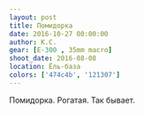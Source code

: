 ```yaml
---
layout: post
title: Помидорка
date: 2016-10-27 00:00:00
author: К.С.
gear: [E-300 , 35mm macro]
shoot_date: 2016-08-08
location: Ёль-база
colors: ['474c4b', '121307']
---
```


Помидорка. Рогатая. Так бывает.
